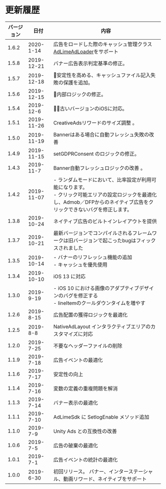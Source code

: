 # 更新履歴

| バージョン    | 日付          | 内容                                  |
| ----------- | ------------- | ------------------------------------ |
| 1.6.2       | 2020-1-14     | 広告をロードした際のキャッシュ管理クラス[AdLimeAdLoader](./adloader.md)をサポート |
| 1.5.8       | 2019-12-21    | バナー広告表示判定基準の修正。|
| 1.5.7       | 2019-12-18    | 安定性を高める、キャッシュファイル記入失敗の保護を追加。|
| 1.5.6       | 2019-12-15    | 内部ロジックの修正。|
| 1.5.4       | 2019-12-6     | 古いバージョンのiOSに対応。|
| 1.5.1       | 2019-11-26    | CreativeAdsリワードのサイズ調整 。|
| 1.5.0       | 2019-11-19    | Bannerはある場合に自動フレッシュ失敗の改善 |
| 1.4.9       | 2019-11-15    | setGDPRConsent のロジックの修正。|
| 1.4.3       | 2019-11-7     | Banner自動フレッシュロジックの改善 。|
| 1.4.2       | 2019-11-07    | - ランダムモードにおいて、比率設定が利用可能になります。<br> - クリック可能エリアの設定ロジックを最適化し、Admob／DFPからのネイティブ広告をクリックできないバグを修正します。|
| 1.3.8       | 2019-10-24    | ネイティブ広告のビルトインレイアウトを提供 |
| 1.3.7       | 2019-10-21    | 最新バージョンでコンパイルされるフレームワークは旧バージョンで起こったbugはフィックスされました |
| 1.3.5       | 2019-10-14    | - バナーのリフレッシュ機能の追加<br>- キャッシュを優先使用 |
| 1.3.4       | 2019-10-10    | iOS 13 に対応|
| 1.3.0       | 2019-9-19     | - iOS 10 における画像のアダプティブデザインのバグを修正する<br>- lineItemのクールダウンタイムを増やす|
| 1.2.6       | 2019-8-15     | 広告配置の獲得ロジックを最適化|
| 1.2.5       | 2019-8-8      | NativeAdLayout インタラクティブエリアのカスタマイズに対応|
| 1.2.0       | 2019-7-25     | 不要なヘッダーファイルの削除|
| 1.1.9       | 2019-7-18     | 広告イベントの最適化|
| 1.1.6       | 2019-7-17     | 安定性の向上|
| 1.1.4       | 2019-7-16     | 変数の定義の重複問題を解消|
| 1.1.3       | 2019-7-14     | バナー表示の最適化|
| 1.1.1       | 2019-7-10     | AdLimeSdk に SetlogEnable メソッド追加|
| 1.1.0       | 2019-7-9      | Unity Ads との互換性の改善|
| 1.0.6       | 2019-7-5      | 広告の破棄の最適化|
| 1.0.1       | 2019-7-1      | 広告イベントの統計の最適化|
| 1.0.0       | 2019-6-30     | 初回リリース。 バナー、インターステーシャル、動画リワード、ネイティブをサポート|